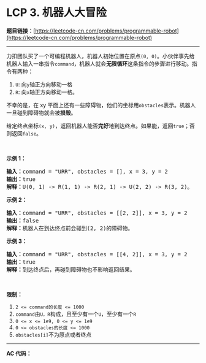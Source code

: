 # LCP 3. 机器人大冒险

**题目链接：**[https://leetcode-cn.com/problems/programmable-robot](https://leetcode-cn.com/problems/programmable-robot)

---

<div class="content__1Y2H">
 <div class="notranslate">
  <p>力扣团队买了一个可编程机器人，机器人初始位置在原点<code>(0, 0)</code>。小伙伴事先给机器人输入一串指令<code>command</code>，机器人就会<strong>无限循环</strong>这条指令的步骤进行移动。指令有两种：</p> 
  <ol> 
   <li><code>U</code>: 向<code>y</code>轴正方向移动一格</li> 
   <li><code>R</code>: 向<code>x</code>轴正方向移动一格。</li> 
  </ol> 
  <p>不幸的是，在 xy 平面上还有一些障碍物，他们的坐标用<code>obstacles</code>表示。机器人一旦碰到障碍物就会被<strong>损毁</strong>。</p> 
  <p>给定终点坐标<code>(x, y)</code>，返回机器人能否<strong>完好</strong>地到达终点。如果能，返回<code>true</code>；否则返回<code>false</code>。</p> 
  <p>&nbsp;</p> 
  <p><strong>示例 1：</strong></p> 
  <pre class="language-text"><strong>输入：</strong>command = "URR", obstacles = [], x = 3, y = 2
<strong>输出：</strong>true
<strong>解释：</strong>U(0, 1) -&gt; R(1, 1) -&gt; R(2, 1) -&gt; U(2, 2) -&gt; R(3, 2)。</pre> 
  <p><strong>示例 2：</strong></p> 
  <pre class="language-text"><strong>输入：</strong>command = "URR", obstacles = [[2, 2]], x = 3, y = 2
<strong>输出：</strong>false
<strong>解释：</strong>机器人在到达终点前会碰到(2, 2)的障碍物。</pre> 
  <p><strong>示例 3：</strong></p> 
  <pre class="language-text"><strong>输入：</strong>command = "URR", obstacles = [[4, 2]], x = 3, y = 2
<strong>输出：</strong>true
<strong>解释：</strong>到达终点后，再碰到障碍物也不影响返回结果。</pre> 
  <p>&nbsp;</p> 
  <p><strong>限制：</strong></p> 
  <ol> 
   <li><code>2 &lt;= command的长度 &lt;= 1000</code></li> 
   <li><code>command</code>由<code>U，R</code>构成，且至少有一个<code>U</code>，至少有一个<code>R</code></li> 
   <li><code>0 &lt;= x &lt;= 1e9, 0 &lt;= y &lt;= 1e9</code></li> 
   <li><code>0 &lt;= obstacles的长度 &lt;= 1000</code></li> 
   <li><code>obstacles[i]</code>不为原点或者终点</li> 
  </ol> 
 </div>
</div>

---

**AC 代码：**

```java

```